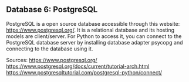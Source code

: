 ## Database 6: PostgreSQL

PostgreSQL is a open source database accessible through this website: https://www.postgresql.org/. It is a relational database and its hosting models are client/server. For Python to access it, you can connect to the PostgreSQL database server by installing database adapter psycopg and connecting to the database using it.

Sources:
https://www.postgresql.org/
https://www.postgresql.org/docs/current/tutorial-arch.html
https://www.postgresqltutorial.com/postgresql-python/connect/